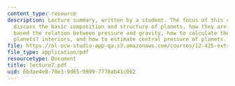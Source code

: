 ```yaml
---
content_type: resource
description: Lecture summary, written by a student. The focus of this class is to
  discuss the basic composition and structure of planets, how they are compressed
  based the relation between pressure and gravity, how to calculate the pressure at
  planets? interiors, and how to estimate central pressure of planets.
file: https://ol-ocw-studio-app-qa.s3.amazonaws.com/courses/12-425-extrasolar-planets-physics-and-detection-techniques-fall-2007/6bdae4e870e39d6599997778ab41c062_lecture7.pdf
file_type: application/pdf
resourcetype: Document
title: lecture7.pdf
uid: 6bdae4e8-70e3-9d65-9999-7778ab41c062
---
```


